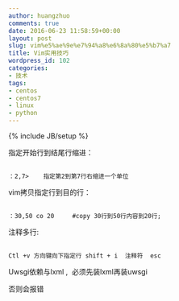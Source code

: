 ```yaml
---
author: huangzhuo
comments: true
date: 2016-06-23 11:58:59+00:00
layout: post
slug: vim%e5%ae%9e%e7%94%a8%e6%8a%80%e5%b7%a7
title: Vim实用技巧
wordpress_id: 102
categories:
- 技术
tags:
- centos
- centos7
- linux
- python
---
```

{% include JB/setup %}

指定开始行到结尾行缩进：


```

：2,7>    指定第2到第7行右缩进一个单位

```



vim拷贝指定行到目的行：

```

：30,50 co 20     #copy 30行到50行内容到20行;

```



注释多行:


```

Ctl +v 方向键向下指定行 shift + i  注释符  esc

```



Uwsgi依赖与lxml ,  必须先装lxml再装uwsgi

否则会报错
